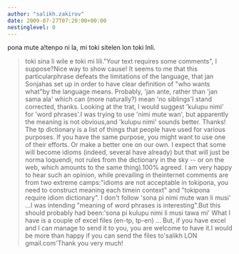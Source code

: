 ```yaml
---
author: "salikh.zakirov"
date: 2009-07-27T07:20:00+00:00
nestinglevel: 0
---
```

pona mute a!tenpo ni la, mi toki sitelen lon toki Inli.
> toki sina li wile e toki mi lili."Your text requires some comments", I suppose?Nice way to show cause! It seems to me that this particularphrase defeats the limitations of the language, that jan Sonjahas set up in order to have clear definition of "who wants what"by the language means.
> Probably, 'jan ante, rather than 'jan sama ala' which can
> (more naturally?) mean 'no siblings'I stand corrected, thanks.
> Looking at the trat, I would suggest 'kulupu nimi' for 'word phrases'.I was trying to use 'nimi mute wan', but apparently the meaning is not obvious,and 'kulupu nimi' sounds better. Thanks!
> The tp dictionary is a list of things that people have used for
> various purposes. If you have the same purpose, you might want to
> use one of their efforts. Or make a better one on our own.
> I expect that some will become idioms (indeed, several have
> already) but that will just be norma loquendi, not rules from the
> dictionary in the sky --
 or on the web, which amounts to the same
> thing).100% agreed. I am very happy to hear such an opinion, while prevailing in theinternet comments are from two extreme camps:"idioms are not acceptable in tokipona, you need to construct meaning each timein context" and "tokipona require idiom dictionary".
> I don't follow 'sona pi nimi mute wan li musi' ...I was intending "meaning of word phrases is interesting".But this should probably had been:'sona pi kulupu nimi li musi tawa mi'
> What I have is a couple of excel files (en-tp, tp-en) ...
> But, if you have excel and I can manage to send it to you, you are
> welcome to have it.I would be more than happy if you can send the files to'salikh LON gmail.com'Thank you very much!